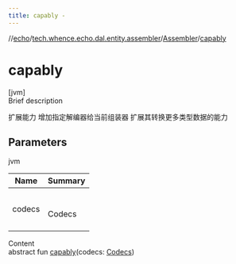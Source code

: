 ```yaml
---
title: capably -
---
```

//[echo](../../index.md)/[tech.whence.echo.dal.entity.assembler](../index.md)/[Assembler](index.md)/[capably](capably.md)



# capably  
[jvm]  
Brief description  


扩展能力 增加指定解编器给当前组装器 扩展其转换更多类型数据的能力



## Parameters  
  
jvm  
  
|  Name|  Summary| 
|---|---|
| codecs| <br><br>Codecs<br><br>
  
  
Content  
abstract fun [capably](capably.md)(codecs: [Codecs](../../tech.whence.echo.codec/-codecs/index.md))  



